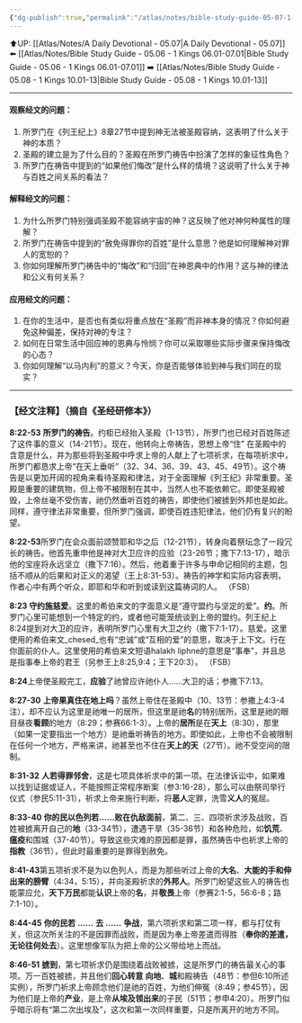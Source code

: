 ```yaml
---
{"dg-publish":true,"permalink":"/atlas/notes/bible-study-guide-05-07-1-kings-08-22-53/","noteIcon":""}
---
```


⬆️UP: [[Atlas/Notes/A Daily Devotional - 05.07\|A Daily Devotional - 05.07]]
⬅️ [[Atlas/Notes/Bible Study Guide - 05.06 - 1 Kings 06.01-07.01\|Bible Study Guide - 05.06 - 1 Kings 06.01-07.01]]
➡️ [[Atlas/Notes/Bible Study Guide - 05.08 - 1 Kings 10.01-13\|Bible Study Guide - 05.08 - 1 Kings 10.01-13]] 

---

#### 观察经文的问题：

1. 所罗门在《列王纪上》8章27节中提到神无法被圣殿容纳，这表明了什么关于神的本质？
2. 圣殿的建立是为了什么目的？圣殿在所罗门祷告中扮演了怎样的象征性角色？
3. 所罗门在祷告中提到的“如果他们悔改”是什么样的情境？这说明了什么关于神与百姓之间关系的看法？

#### 解释经文的问题：

1. 为什么所罗门特别强调圣殿不能容纳宇宙的神？这反映了他对神何种属性的理解？
2. 所罗门在祷告中提到的“赦免得罪你的百姓”是什么意思？他是如何理解神对罪人的宽恕的？
3. 你如何理解所罗门祷告中的“悔改”和“归回”在神恩典中的作用？这与神的律法和公义有何关系？

#### 应用经文的问题：

1. 在你的生活中，是否也有类似将重点放在“圣殿”而非神本身的情况？你如何避免这种偏差，保持对神的专注？
2. 如何在日常生活中回应神的恩典与怜悯？你可以采取哪些实际步骤来保持悔改的心态？
3. 你如何理解“以马内利”的意义？今天，你是否能够体验到神与我们同在的现实？


---
### 【经文注释】（摘自《圣经研修本》）

**8:22-53** **所罗门的祷告**。约柜已经抬入圣殿（1-13节），所罗门也已经对百姓陈述了这件事的意义（14-21节）。现在，他转向上帝祷告，思想上帝“住” 在圣殿中的含意是什么，并为那些将到圣殿中呼求上帝的人献上了七项祈求，在每项祈求中，所罗门都恳求上帝“在天上垂听”（32、34、36、39、43、45、49节）。这个祷告是以更加开阔的视角来看待圣殿和律法，对于全面理解《列王纪》非常重要。圣殿是重要的建筑物，但上帝不被限制在其中，当然人也不能依赖它。即使圣殿被毁，上帝丝毫不受伤害，祂仍然垂听百姓的祷告，即使他们被掳到外邦也是如此。同样，遵守律法非常重要，但所罗门强调，即使百姓违犯律法，他们仍有复兴的盼望。

**8:22-53**所罗门在会众面前颂赞耶和华之后（12-21节），转身向着祭坛念了一段冗长的祷告。他首先重申他是神对大卫应许的应验（23-26节；撒下7:13-17），暗示他的宝座将永远坚立（撒下7:16）。然后，他着重于许多与申命记相同的主题，包括不顺从的后果和对正义的渴望（王上8:31-53）。祷告的神学和实际内容表明，作者心中有两个听众，即耶和华和听到或读到这篇祷词的人。 （FSB）

**8:23 守约施慈爱**。这里的希伯来文的字面意义是“遵守盟约与坚定的爱”。**约**。所罗门心里可能想到一个特定的约，或者他可能笼统谈到上帝的盟约。列王纪上8:24提到对大卫的应许，表明所罗门心里有大卫之约（撒下7:1-17）。慈爱。这里使用的希伯来文_chesed_也有“忠诚”或“互相的爱”的意思，取决于上下文。行在你面前的仆人。这里使用的希伯来文短语halakh liphne的意思是“事奉”，并且总是指事奉上帝的君王（另参王上8:25,9:4；王下20:3）。 （FSB）

**8:24**上帝使圣殿完工，**应验**了祂曾应许祂仆人……大卫的话；参撒下7:13。

**8:27-30** **上帝果真住在地上吗**？虽然上帝住在圣殿中（10、13节：参撒上4:3-4注），却不应认为这里是祂唯一的居所，但这里是祂**名**的特别居所，这里是祂的眼目昼夜**看顾**的地方（8:29；参赛66:1-3）。上帝的**居所**是在**天上**（8:30），那里（如果一定要指出一个地方）是祂垂听祷告的地方。即使如此，上帝也不会被限制在任何一个地方，严格来讲，祂甚至也不住在**天上的天**（27节）。祂不受空间的限制。

**8:31-32** **人若得罪邻舍**，这是七项具体祈求中的第一项。在法律诉讼中，如果难以找到证据或证人，不能按照正常程序断案（参3:16-28），那么可以由祭司举行仪式（参民5:11-31），祈求上帝来施行判断，将**恶人**定罪，洗雪**义人**的冤屈。

**8:33-40** **你的民以色列若……败在仇敌面前**，第二、三、四项祈求涉及战败，百姓被掳离开自己的**地**（33-34节），遭遇干旱（35-36节）和各种危险，如**饥荒**、**瘟疫**和围城（37-40节）。导致这些灾难的原因都是罪，虽然祷告中也祈求上帝的**指教**（36节），但此时最重要的是罪得到赦免。

**8:41-43**第五项祈求不是为以色列人，而是为那些听过上帝的**大名**、**大能的手和伸出来的膀臂**（4:34，5:15），并向圣殿祈求的**外邦人**。所罗门盼望这些人的祷告也能蒙应允，**天下万民**都能**认识**上帝的**名**，并**敬畏**上帝（参赛2:1-5，56:6-8；路7:1-10）。

**8:44-45** **你的民若** **……** **去** **……** **争战**，第六项祈求和第二项一样，都与打仗有关，但这次所关注的不是因罪而战败，而是因为奉上帝差遣而得胜（**奉你的差遣，无论往何处去**）。这里想像军队为把上帝的公义带给地上而战。

**8:46-51** **掳到**，第七项祈求仍是围绕着战败被掳，这是所罗门的祷告最关心的事项。万一百姓被掳，并且他们**回心转意** **向地**、**城**和殿祷告（48节：参但6:10所述实例），所罗门祈求上帝顾念他们是祂的百姓，为他们伸冤（8:49；参45节），因为他们是上帝的**产业**，是上帝**从埃及领出来**的子民（51节；参申4:20）。所罗门似乎暗示将有“第二次出埃及”，这次和第一次同样重要，只是所离开的地方不同。